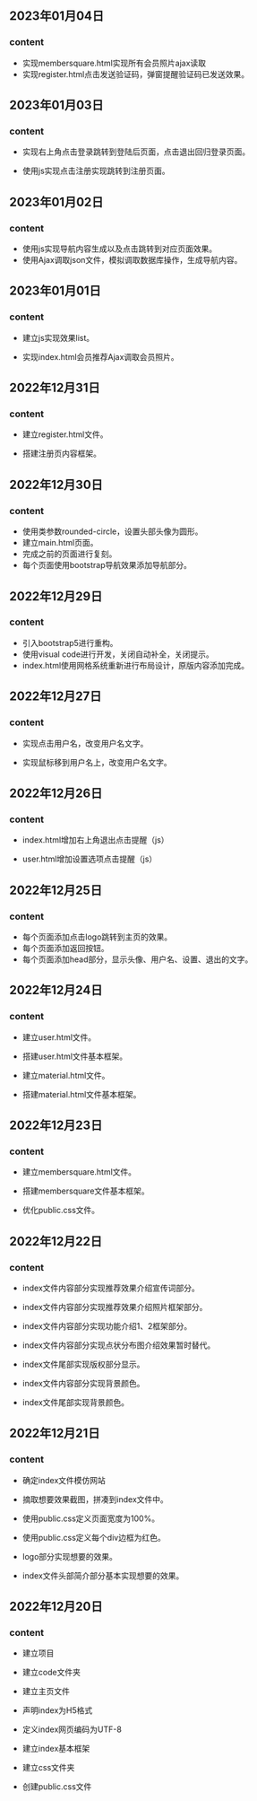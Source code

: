 ## 2023年01月04日

### content

- 实现membersquare.html实现所有会员照片ajax读取
- 实现register.html点击发送验证码，弹窗提醒验证码已发送效果。

## 2023年01月03日

### content

- 实现右上角点击登录跳转到登陆后页面，点击退出回归登录页面。

- 使用js实现点击注册实现跳转到注册页面。

## 2023年01月02日

### content

- 使用js实现导航内容生成以及点击跳转到对应页面效果。
- 使用Ajax调取json文件，模拟调取数据库操作，生成导航内容。

## 2023年01月01日

### content

- 建立js实现效果list。

- 实现index.html会员推荐Ajax调取会员照片。

## 2022年12月31日

### content

- 建立register.html文件。

- 搭建注册页内容框架。

## 2022年12月30日

### content

- 使用类参数rounded-circle，设置头部头像为圆形。
- 建立main.html页面。
- 完成之前的页面进行复刻。
- 每个页面使用bootstrap导航效果添加导航部分。

## 2022年12月29日

### content

- 引入bootstrap5进行重构。
- 使用visual code进行开发，关闭自动补全，关闭提示。
- index.html使用网格系统重新进行布局设计，原版内容添加完成。

## 2022年12月27日

### content

- 实现点击用户名，改变用户名文字。

- 实现鼠标移到用户名上，改变用户名文字。

## 2022年12月26日

### content

- index.html增加右上角退出点击提醒（js）

- user.html增加设置选项点击提醒（js）

## 2022年12月25日

### content

- 每个页面添加点击logo跳转到主页的效果。
- 每个页面添加返回按钮。
- 每个页面添加head部分，显示头像、用户名、设置、退出的文字。

## 2022年12月24日

### content

- 建立user.html文件。

- 搭建user.html文件基本框架。

- 建立material.html文件。

- 搭建material.html文件基本框架。

## 2022年12月23日

### content

- 建立membersquare.html文件。

- 搭建membersquare文件基本框架。

- 优化public.css文件。

## 2022年12月22日

### content

- index文件内容部分实现推荐效果介绍宣传词部分。

- index文件内容部分实现推荐效果介绍照片框架部分。

- index文件内容部分实现功能介绍1、2框架部分。

- index文件内容部分实现点状分布图介绍效果暂时替代。

- index文件尾部实现版权部分显示。

- index文件内容部分实现背景颜色。

- index文件尾部实现背景颜色。

## 2022年12月21日

### content

- 确定index文件模仿网站

- 摘取想要效果截图，拼凑到index文件中。

- 使用public.css定义页面宽度为100%。

- 使用public.css定义每个div边框为红色。

- logo部分实现想要的效果。

- index文件头部简介部分基本实现想要的效果。

## 2022年12月20日

### content

- 建立项目

- 建立code文件夹

- 建立主页文件

- 声明index为H5格式

- 定义index网页编码为UTF-8

- 建立index基本框架

- 建立css文件夹

- 创建public.css文件
